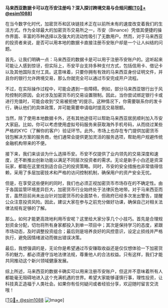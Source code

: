 **马来西亚数据卡可以在币安注册吗？深入探讨跨境交易与合规问题[[TG💪+ @esim1088](https://t.me/s/esim1088)]**

在当今数字化时代，加密货币和区块链技术正在以前所未有的速度改变着我们的生活方式。作为全球最大的加密货币交易所之一，币安（Binance）凭借其便捷的操作界面、丰富的币种选择以及强大的流动性吸引了无数用户。然而，对于马来西亚的投资者来说，是否可以用本地的数据卡直接注册币安账户却是一个让人纠结的问题。

首先，让我们明确一点：马来西亚的数据卡是可以用于注册币安账户的。这听起来可能让人感到惊讶，但实际上，币安平台支持多种支付方式，包括信用卡、借记卡以及其他国际支付工具。这意味着，只要你拥有有效的马来西亚身份证明文件，并且你的银行允许跨境交易，那么你就完全可以通过币安完成开户流程。

不过，在实际操作过程中，可能会遇到一些障碍。例如，部分马来西亚银行出于风险控制的原因，会对涉及加密货币的交易设置限制。因此，当你尝试绑定银行卡或进行充值时，可能会收到“交易被拒绝”的提示。这种情况下，你需要联系你的发卡行，确认他们的具体政策，并可能需要申请临时提高交易限额。

当然，除了使用本地数据卡外，还有其他途径可以帮助马来西亚居民顺利加入币安大家庭。比如，你可以考虑使用虚拟号码服务来获取海外手机号码，从而绕过某些严格的KYC（了解你的客户）验证环节。此外，市场上也存在专门提供加密货币钱包解决方案的服务商，他们通常会提供更加灵活的服务选项，帮助用户规避传统金融机构带来的不便。

接下来，我们来谈谈为什么选择币安。币安不仅提供了业内领先的交易深度和速度，还不断推出创新功能以满足不同层次投资者的需求。无论是新手小白还是资深玩家，都能在这里找到适合自己的投资策略。同时，币安的安全措施也非常值得信赖，采用了多层加密技术和严格的访问控制机制，确保用户的资产安全无忧。

但是，在享受这些便利的同时，我们也必须正视加密货币市场存在的不确定性。由于各国监管环境差异巨大，加密货币行业始终处于法律灰色地带。对于马来西亚而言，虽然目前尚未出台针对加密货币的全面禁令，但政府已经多次发出警告，提醒公众注意投资风险。因此，建议大家在参与之前充分做好功课，确保自己对相关法律法规有足够的了解。

那么，如何才能更高效地利用币安呢？这里给大家分享几个小技巧。首先是合理规划资金分配，切勿将所有身家都投入到单一项目中；其次是保持学习的态度，紧跟市场动态，及时调整投资组合；最后则是培养良好的风控意识，设定止损线并严格执行，避免因情绪波动而做出错误决策。

最后，我想强调的是，无论你是希望通过币安赚取收益还是仅仅想体验一下加密货币的魅力，都必须遵守当地法律法规，尊重他人的合法权益。只有这样，我们才能共同推动这个新兴领域健康发展。

综上所述，马来西亚的数据卡确实可以用来注册币安账户，但这并不意味着所有人都能毫无阻碍地进入这个充满机遇的世界。希望大家能够谨慎行事，理性投资，让科技真正造福于人类社会。如果你有任何疑问或者经验分享，欢迎随时留言交流哦！

[[TG💪+ @esim1088](https://t.me/s/esim1088) ![Image](https://i.postimg.cc/4NQfJmqS/Snipaste-2025-05-13-00-14-12.png)]